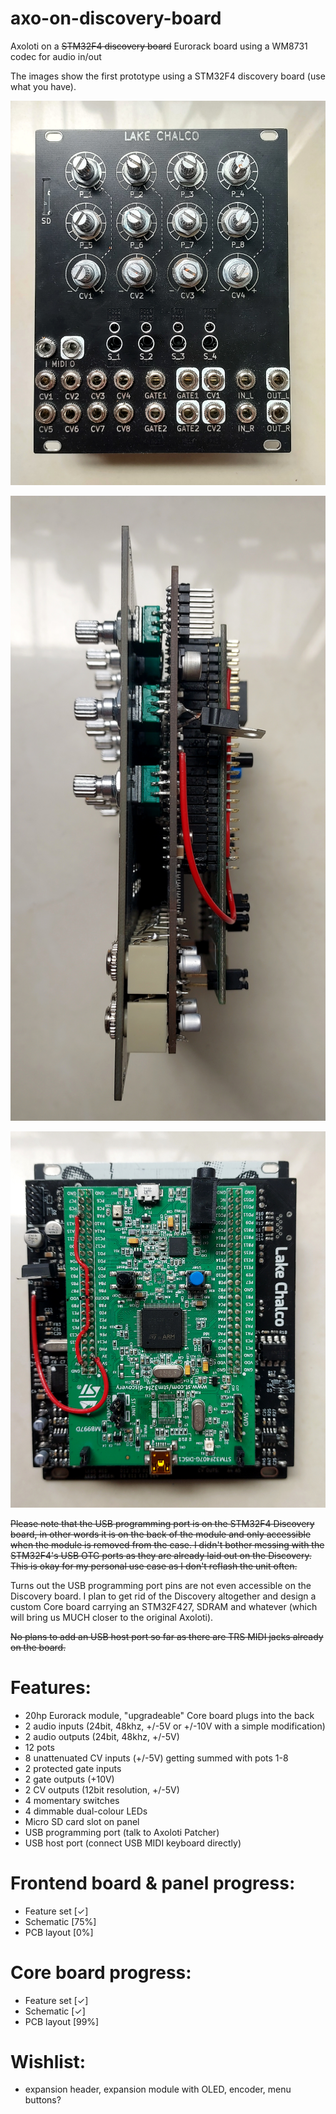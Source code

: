 # axo-on-discovery-board
Axoloti on a ~~STM32F4 discovery board~~ Eurorack board using a WM8731 codec for audio in/out

The images show the first prototype using a STM32F4 discovery board (use what you have).


![image front](/images/v01_image_front.jpg)



![image side](/images/v01_image_side.jpg)



![image back](/images/v01_image_back.jpg)



~~Please note that the USB programming port is on the STM32F4 Discovery board, in other words it is on the back of the module and only accessible when the module is removed from the case. I didn't bother messing with the STM32F4's USB OTG ports as they are already laid out on the Discovery. This is okay for my personal use case as I don't reflash the unit often.~~

Turns out the USB programming port pins are not even accessible on the Discovery board. I plan to get rid of the Discovery altogether and design a custom Core board carrying an STM32F427, SDRAM and whatever (which will bring us MUCH closer to the original Axoloti).

~~No plans to add an USB host port so far as there are TRS MIDI jacks already on the board.~~

# Features:

* 20hp Eurorack module, "upgradeable" Core board plugs into the back
* 2 audio inputs (24bit, 48khz, +/-5V or +/-10V with a simple modification)
* 2 audio outputs (24bit, 48khz, +/-5V)
* 12 pots
* 8 unattenuated CV inputs (+/-5V) getting summed with pots 1-8
* 2 protected gate inputs
* 2 gate outputs (+10V)
* 2 CV outputs (12bit resolution, +/-5V)
* 4 momentary switches
* 4 dimmable dual-colour LEDs
* Micro SD card slot on panel
* USB programming port (talk to Axoloti Patcher)
* USB host port (connect USB MIDI keyboard directly)


# Frontend board & panel progress:

* Feature set [✓]
* Schematic [75%]
* PCB layout [0%]


# Core board progress:

* Feature set [✓]
* Schematic [✓]
* PCB layout [99%]


# Wishlist:
* expansion header, expansion module with OLED, encoder, menu buttons?
